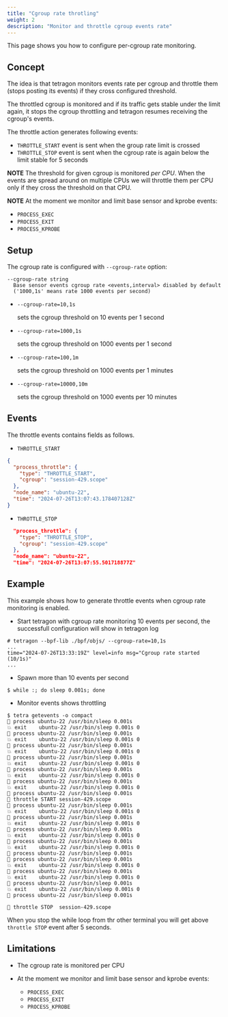 ```yaml
---
title: "Cgroup rate throtling"
weight: 2
description: "Monitor and throttle cgroup events rate"
---
```


This page shows you how to configure per-cgroup rate monitoring.


## Concept

The idea is that tetragon monitors events rate per cgroup and throttle
them (stops posting its events) if they cross configured threshold.

The throttled cgroup is monitored and if its traffic gets stable under
the limit again, it stops the cgroup throttling and tetragon resumes
receiving the cgroup's events.

The throttle action generates following events:

- `THROTTLE_START` event is sent when the group rate limit is crossed
- `THROTTLE_STOP` event is sent when the cgroup rate is again below the limit stable for 5 seconds

**NOTE** The threshold for given cgroup is monitored *per CPU*.
When the events are spread around on multiple CPUs we will throttle
them per CPU only if they cross the threshold on that CPU.

**NOTE** At the moment we monitor and limit base sensor and kprobe events:
  - `PROCESS_EXEC`
  - `PROCESS_EXIT`
  - `PROCESS_KPROBE`


## Setup

The cgroup rate is configured with `--cgroup-rate` option:

```
--cgroup-rate string
  Base sensor events cgroup rate <events,interval> disabled by default
  ('1000,1s' means rate 1000 events per second)
```

- `--cgroup-rate=10,1s`

   sets the cgroup threshold on 10 events per 1 second

- `--cgroup-rate=1000,1s`

   sets the cgroup threshold on 1000 events per 1 second

- `--cgroup-rate=100,1m`

    sets the cgroup threshold on 1000 events per 1 minutes

- `--cgroup-rate=10000,10m`

    sets the cgroup threshold on 1000 events per 10 minutes


## Events

The throttle events contains fields as follows.

- `THROTTLE_START`

```json
{
  "process_throttle": {
    "type": "THROTTLE_START",
    "cgroup": "session-429.scope"
  },
  "node_name": "ubuntu-22",
  "time": "2024-07-26T13:07:43.178407128Z"
}
```

- `THROTTLE_STOP`

```json
  "process_throttle": {
    "type": "THROTTLE_STOP",
    "cgroup": "session-429.scope"
  },
  "node_name": "ubuntu-22",
  "time": "2024-07-26T13:07:55.501718877Z"
```


## Example

This example shows how to generate throttle events when cgroup rate monitoring is enabled.


- Start tetragon with cgroup rate monitoring 10 events per second, the successfull configuration will show in tetragon log

```
# tetragon --bpf-lib ./bpf/objs/ --cgroup-rate=10,1s
...
time="2024-07-26T13:33:19Z" level=info msg="Cgroup rate started (10/1s)"
...
```

- Spawn more than 10 events per second

```
$ while :; do sleep 0.001s; done
```

- Monitor events shows throttling


```
$ tetra getevents -o compact
🚀 process ubuntu-22 /usr/bin/sleep 0.001s
💥 exit    ubuntu-22 /usr/bin/sleep 0.001s 0
🚀 process ubuntu-22 /usr/bin/sleep 0.001s
💥 exit    ubuntu-22 /usr/bin/sleep 0.001s 0
🚀 process ubuntu-22 /usr/bin/sleep 0.001s
💥 exit    ubuntu-22 /usr/bin/sleep 0.001s 0
🚀 process ubuntu-22 /usr/bin/sleep 0.001s
💥 exit    ubuntu-22 /usr/bin/sleep 0.001s 0
🚀 process ubuntu-22 /usr/bin/sleep 0.001s
💥 exit    ubuntu-22 /usr/bin/sleep 0.001s 0
🚀 process ubuntu-22 /usr/bin/sleep 0.001s
💥 exit    ubuntu-22 /usr/bin/sleep 0.001s 0
🚀 process ubuntu-22 /usr/bin/sleep 0.001s
🧬 throttle START session-429.scope
🚀 process ubuntu-22 /usr/bin/sleep 0.001s
💥 exit    ubuntu-22 /usr/bin/sleep 0.001s 0
🚀 process ubuntu-22 /usr/bin/sleep 0.001s
💥 exit    ubuntu-22 /usr/bin/sleep 0.001s 0
🚀 process ubuntu-22 /usr/bin/sleep 0.001s
💥 exit    ubuntu-22 /usr/bin/sleep 0.001s 0
🚀 process ubuntu-22 /usr/bin/sleep 0.001s
💥 exit    ubuntu-22 /usr/bin/sleep 0.001s 0
🚀 process ubuntu-22 /usr/bin/sleep 0.001s
🚀 process ubuntu-22 /usr/bin/sleep 0.001s
💥 exit    ubuntu-22 /usr/bin/sleep 0.001s 0
🚀 process ubuntu-22 /usr/bin/sleep 0.001s
💥 exit    ubuntu-22 /usr/bin/sleep 0.001s 0
🚀 process ubuntu-22 /usr/bin/sleep 0.001s
💥 exit    ubuntu-22 /usr/bin/sleep 0.001s 0
🚀 process ubuntu-22 /usr/bin/sleep 0.001s

🧬 throttle STOP  session-429.scope
```

When you stop the while loop from thr other terminal you will get above `throttle STOP` event after 5 seconds.


##  Limitations

- The cgroup rate is monitored per CPU

- At the moment we monitor and limit base sensor and kprobe events:
  - `PROCESS_EXEC`
  - `PROCESS_EXIT`
  - `PROCESS_KPROBE`
